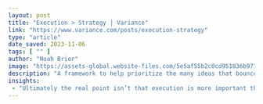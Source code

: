 ```yaml
---
layout: post
title: "Execution > Strategy | Variance"
link: "https://www.variance.com/posts/execution-strategy"
type: "article"
date_saved: 2023-11-06
tags: [ "" ]
author: "Noah Brier"
image: "https://assets-global.website-files.com/5e5af55b2c0cd951836b9715/620d60af11265a46620f711b_variance-spark-file.001.png"
description: "A framework to help prioritize the many ideas that bounce around startups every day."
insights:
 - "Ultimately the real point isn’t that execution is more important than strategy, but rather that they’re complimentary. Strong execution lets you test and validate bits of strategy before they become company-changing decisions. As you’re moving through life as a startup, there are tons of strategic questions to answer, and in my experience trying to figure those out from the bottom-up instead of top-down is a much more powerful approach. In the end, these layers help provide a simple guide as we’re making prioritization decisions that will ultimately shape the product and company’s future."
---
```


